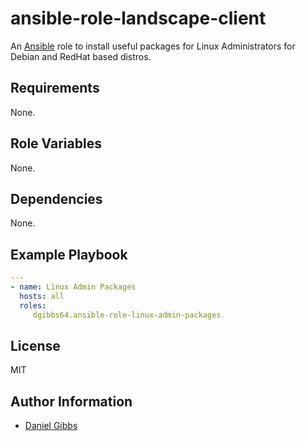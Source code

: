 # ansible-role-landscape-client

An [Ansible](https://www.ansible.com) role to install useful packages for Linux Administrators for Debian and RedHat based distros.

## Requirements

None.

## Role Variables

None.

## Dependencies

None.

## Example Playbook

```yaml
---
- name: Linux Admin Packages
  hosts: all
  roles:
     dgibbs64.ansible-role-linux-admin-packages
```
## License

MIT

## Author Information

- [Daniel Gibbs](https://danielgibbs.co.uk)
```
